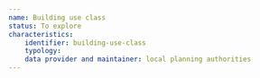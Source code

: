```yaml
---
name: Building use class
status: To explore
characteristics:
    identifier: building-use-class
    typology: 
    data provider and maintainer: local planning authorities
---
```

